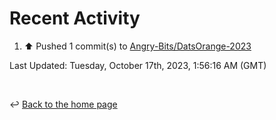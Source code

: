 # Recent Activity

<!--RECENT_ACTIVITY:start-->
1. ⬆️ Pushed 1 commit(s) to [Angry-Bits/DatsOrange-2023](https://github.com/Angry-Bits/DatsOrange-2023)<br>
<!--RECENT_ACTIVITY:end-->

<!--RECENT_ACTIVITY:last_update-->
Last Updated: Tuesday, October 17th, 2023, 1:56:16 AM (GMT)
<!--RECENT_ACTIVITY:last_update_end-->

<br>

↩️ [Back to the home page](/README.md)
